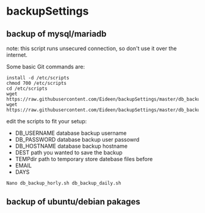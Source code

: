 # backupSettings
## backup of mysql/mariadb
note: this script runs unsecured connection, so don't use it over the internet.

Some basic Git commands are:
```
install -d /etc/scripts
chmod 700 /etc/scripts
cd /etc/scripts
wget https://raw.githubusercontent.com/Eideen/backupSettings/master/db_backup_daily.sh
wget https://raw.githubusercontent.com/Eideen/backupSettings/master/db_backup_horly.sh
```
edit the scripts to fit your setup:
* DB_USERNAME
database backup username
* DB_PASSWORD
database backup user passowrd
* DB_HOSTNAME
database backup hostname
* DEST
path you wanted to save the backup
* TEMPdir
path to temporary store datebase files before 
* EMAIL
* DAYS 
```
Nano db_backup_horly.sh db_backup_daily.sh
```
## backup of ubuntu/debian pakages

